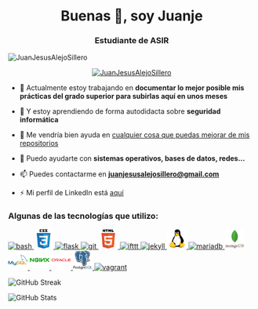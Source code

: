 <h1 align="center">Buenas 👋, soy Juanje</h1>
<h3 align="center">Estudiante de ASIR</h3>

<p align="left"> <img src="https://komarev.com/ghpvc/?username=JuanJesusAlejoSillero&label=Profile%20views&color=0e75b6&style=flat" alt="JuanJesusAlejoSillero" /> </p>

<p align="center"> <a href="https://github.com/ryo-ma/github-profile-trophy"><img src="https://github-profile-trophy.vercel.app/?username=JuanJesusAlejoSillero&theme=darkhub&no-frame=true&no-bg=true" alt="JuanJesusAlejoSillero" /></a> </p>

- 🔭 Actualmente estoy trabajando en **documentar lo mejor posible mis prácticas del grado superior para subirlas aquí en unos meses**

- 🌱 Y estoy aprendiendo de forma autodidacta sobre **seguridad informática**

- 🤝 Me vendría bien ayuda en [cualquier cosa que puedas mejorar de mis repositorios](https://github.com/JuanJesusAlejoSillero?tab=repositories)

- 💬 Puedo ayudarte con **sistemas operativos, bases de datos, redes...**

- 📫 Puedes contactarme en **juanjesusalejosillero@gmail.com**

- ⚡ Mi perfil de LinkedIn está [aquí](https://www.linkedin.com/in/JuanJesusAlejoSillero/)

<h3 align="left">Algunas de las tecnologías que utilizo:</h3>
<p align="left"> <a href="https://www.gnu.org/software/bash/" target="_blank" rel="noreferrer"> <img src="https://www.vectorlogo.zone/logos/gnu_bash/gnu_bash-icon.svg" alt="bash" width="40" height="40"/> </a> <a href="https://www.w3schools.com/css/" target="_blank" rel="noreferrer"> <img src="https://raw.githubusercontent.com/devicons/devicon/master/icons/css3/css3-original-wordmark.svg" alt="css3" width="40" height="40"/> </a> <a href="https://flask.palletsprojects.com/" target="_blank" rel="noreferrer"> <img src="https://www.vectorlogo.zone/logos/pocoo_flask/pocoo_flask-icon.svg" alt="flask" width="40" height="40"/> </a> <a href="https://git-scm.com/" target="_blank" rel="noreferrer"> <img src="https://www.vectorlogo.zone/logos/git-scm/git-scm-icon.svg" alt="git" width="40" height="40"/> </a> <a href="https://www.w3.org/html/" target="_blank" rel="noreferrer"> <img src="https://raw.githubusercontent.com/devicons/devicon/master/icons/html5/html5-original-wordmark.svg" alt="html5" width="40" height="40"/> </a> <a href="https://ifttt.com/" target="_blank" rel="noreferrer"> <img src="https://www.vectorlogo.zone/logos/ifttt/ifttt-ar21.svg" alt="ifttt" width="40" height="40"/> </a> <a href="https://jekyllrb.com/" target="_blank" rel="noreferrer"> <img src="https://www.vectorlogo.zone/logos/jekyllrb/jekyllrb-icon.svg" alt="jekyll" width="40" height="40"/> </a> <a href="https://www.linux.org/" target="_blank" rel="noreferrer"> <img src="https://raw.githubusercontent.com/devicons/devicon/master/icons/linux/linux-original.svg" alt="linux" width="40" height="40"/> </a> <a href="https://mariadb.org/" target="_blank" rel="noreferrer"> <img src="https://www.vectorlogo.zone/logos/mariadb/mariadb-icon.svg" alt="mariadb" width="40" height="40"/> </a> <a href="https://www.mongodb.com/" target="_blank" rel="noreferrer"> <img src="https://raw.githubusercontent.com/devicons/devicon/master/icons/mongodb/mongodb-original-wordmark.svg" alt="mongodb" width="40" height="40"/> </a> <a href="https://www.mysql.com/" target="_blank" rel="noreferrer"> <img src="https://raw.githubusercontent.com/devicons/devicon/master/icons/mysql/mysql-original-wordmark.svg" alt="mysql" width="40" height="40"/> </a> <a href="https://www.nginx.com" target="_blank" rel="noreferrer"> <img src="https://raw.githubusercontent.com/devicons/devicon/master/icons/nginx/nginx-original.svg" alt="nginx" width="40" height="40"/> </a> <a href="https://www.oracle.com/" target="_blank" rel="noreferrer"> <img src="https://raw.githubusercontent.com/devicons/devicon/master/icons/oracle/oracle-original.svg" alt="oracle" width="40" height="40"/> </a> <a href="https://www.postgresql.org" target="_blank" rel="noreferrer"> <img src="https://raw.githubusercontent.com/devicons/devicon/master/icons/postgresql/postgresql-original-wordmark.svg" alt="postgresql" width="40" height="40"/> </a> <a href="https://www.vagrantup.com/" target="_blank" rel="noreferrer"> <img src="https://www.vectorlogo.zone/logos/vagrantup/vagrantup-icon.svg" alt="vagrant" width="40" height="40"/> </a> </p>

![GitHub Streak](https://streak-stats.demolab.com?user=JuanJesusAlejoSillero&theme=github-dark-blue&hide_border=true&border_radius=10&locale=es)

![GitHub Stats](https://github-readme-stats-juanjesusalejosillero.vercel.app/api?username=JuanJesusAlejoSillero&theme=transparent&show_icons=true&locale=es)

<!-- Oculto hasta que verifique que está funcionando de nuevo
![Top Langs](https://github-readme-stats-juanjesusalejosillero.vercel.app/api/top-langs/?username=JuanJesusAlejoSillero&theme=transparent&show_icons=true&locale=es&layout=compact)
-->
